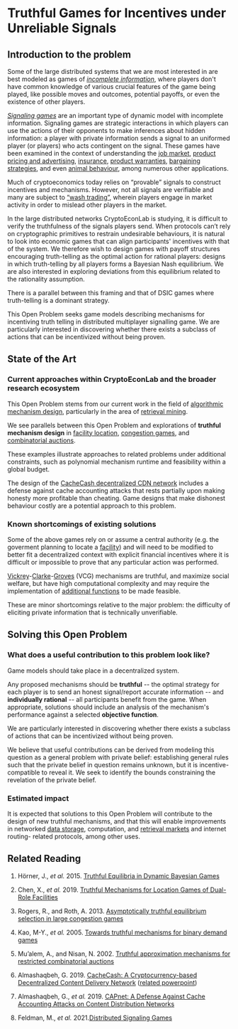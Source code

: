 
# Truthful Games for Incentives under Unreliable Signals

## Introduction to the problem

Some of the large distributed systems that we are most interested in are best modeled as games of [*incomplete information*](moz-extension://5a397cd6-7082-4c36-a528-b9b0137c872f/pdfjs/viewer.html?file=https://web.stanford.edu/~jdlevin/Econ%20203/Bayesian.pdf), where players don't have common knowledge of various crucial features of the game being played, like possible moves and outcomes, potential payoffs, or even the existence of other players. 

[*Signaling games*](http://econ.ucsd.edu/~jsobel/Paris_Lectures/20070527_Signal_encyc_Sobel.pdf) are an important type of dynamic model with incomplete information. Signaling games are  strategic interactions in which players can use the actions of their opponents to make inferences about hidden information: a player with private information sends a signal to an uniformed player (or players) who acts contingent on the signal. These games have been examined in the context of  understanding the [job market](https://viterbi-web.usc.edu/~shaddin/cs590fa13/papers/jobmarketsignaling.pdf), [product pricing and advertising](https://cowles.yale.edu/sites/default/files/files/pub/d07/d0709.pdf), [insurance](https://www.nber.org/system/files/working_papers/w23556/w23556.pdf), [product warranties](https://faculty.fuqua.duke.edu/~qc2/BA532/1981%20JLE%20grossman.pdf), [bargaining strategies](https://www1.cmc.edu/pages/faculty/MONeill/math188/papers/rubinstein5.pdf), and even [animal behaviour](https://citeseerx.ist.psu.edu/viewdoc/download?doi=10.1.1.1073.4125&rep=rep1&type=pdf), among numerous other applications.

Much of cryptoeconomics today relies on “provable” signals to construct incentives and mechanisms. However, not all signals are verifiable and many are subject to [“wash trading”](https://www.investopedia.com/terms/w/washtrading.asp), wherein players engage in market activity in order to mislead other players in the market.  

In the large distributed networks CryptoEconLab is studying, it is difficult to verify the truthfulness of the signals players send. When protocols can’t rely on cryptographic primitives to restrain undesirable behaviours, it is natural to look into economic games that can align participants' incentives with that of the system. We therefore wish to design games with payoff structures encouraging truth-telling as the optimal action for rational players: designs in which truth-telling by all players forms a Bayesian Nash equilibrium. We are also interested in exploring deviations from this equilibrium related to the rationality assumption.

There is a parallel between this framing and that of DSIC games where truth-telling is a dominant strategy.

This Open Problem seeks game models describing mechanisms for incentiving truth telling in distributed multiplayer signalling game. We are particularly interested in discovering whether there exists a subclass of actions that can be incentivized without being proven.

## State of the Art

### Current approaches within CryptoEconLab and the broader research ecosystem

This Open Problem stems from our current work in the field of [algorithmic mechanism design](http://www.cs.cmu.edu/~sandholm/cs15-892F07/Algorithmic%20mechanism%20design.pdf), particularly in the area of [retrieval mining](https://retrieval.market/).   

We see parallels between this Open Problem and explorations of **truthful mechanism design** in [facility location](https://www.ifaamas.org/Proceedings/aamas2019/pdfs/p1470.pdf), [congestion games](http://citeseerx.ist.psu.edu/viewdoc/download?doi=10.1.1.768.8075&rep=rep1&type=pdf), and [combinatorial auctions](https://www.aaai.org/Papers/AAAI/2002/AAAI02-058.pdf). 

These examples illustrate approaches to related problems under additional constraints, such as polynomial mechanism runtime and feasibility within a global budget. 

The design of the [CacheCash decentralized CDN network](https://academiccommons.columbia.edu/doi/10.7916/d8-kmv2-7n57) includes a defense against cache accounting attacks that rests partially upon making honesty more profitable than cheating. Game designs that make dishonest behaviour costly are a potential approach to this problem.

### Known shortcomings of existing solutions

Some of the above games rely on or assume a central authority (e.g. the goverment planning to locate a [facility](https://www.ifaamas.org/Proceedings/aamas2019/pdfs/p1470.pdf)) and will need to be modified to better fit a decentralized context with explicit financial incentives where it is difficult or impossible to prove that any particular action was performed.

[Vickrey](http://www.cs.princeton.edu/courses/archive/spring09/cos444/papers/vickrey61.pdf)-[Clarke](https://www.jstor.org/stable/30022651)-[Groves](http://www.eecs.harvard.edu/cs286r/courses/spring02/papers/groves73.pdf) (VCG) mechanisms are truthful, and maximize social welfare, but have high computational complexity and may require the implementation of [additional functions](http://robotics.stanford.edu/~amirr/vcgbased.pdf) to be made feasible. 

These are minor shortcomings relative to the major problem: the difficulty of eliciting private information that is technically unverifiable.


## Solving this Open Problem

### What does a useful contribution to this problem look like?

Game models should take place in a decentralized system.

Any proposed mechanisms should be **truthful** --  the optimal strategy for each player is to send an honest signal/report accurate information -- and **individually rational** -- all participants benefit from the game. When appropriate, solutions should include an analysis of the mechanism's performance against a selected **objective function**.

We are particularly interested in discovering whether there exists a subclass of actions that can be incentivized without being proven. 

We believe that useful contributions can be derived from modeling this question as a general problem with private belief: establishing general rules such that the private belief in question remains unknown,  but it is incentive-compatible to reveal it. We seek to identify the bounds constraining the revelation of the private belief.

### Estimated impact

It is expected that solutions to this Open Problem will contribute to the design of new truthful mechanisms, and that this will enable improvements in networked [data storage](https://filecoin.io/), computation,  and [retrieval markets](https://retrieval.market/) and internet routing- related protocols, among other uses. 

## Related Reading 

 1.  Hörner, J.,  _et al._ 2015. [Truthful Equilibria in Dynamic Bayesian Games](https://elischolar.library.yale.edu/cgi/viewcontent.cgi?article=3330&context=cowles-discussion-paper-series)
	
 2. Chen, X., _et al._ 2019.  [Truthful Mechanisms for Location Games of Dual-Role Facilities](https://www.ifaamas.org/Proceedings/aamas2019/pdfs/p1470.pdf)
	
 3.  Rogers, R., and Roth, A.  2013. [Asymptotically truthful equilibrium selection in large congestion games ](http://citeseerx.ist.psu.edu/viewdoc/download?doi=10.1.1.768.8075&rep=rep1&type=pdf)
	
 4.  Kao, M-Y., _et al._ 2005. [Towards truthful mechanisms for binary demand games](https://citeseerx.ist.psu.edu/viewdoc/download?doi=10.1.1.83.9640&rep=rep1&type=pdf)
	
5. Mu’alem, A., and Nisan, N. 2002. [Truthful approximation mechanisms for restricted combinatorial auctions](https://www.aaai.org/Papers/AAAI/2002/AAAI02-058.pdf)
	
6. Almashaqbeh, G. 2019. [CacheCash: A Cryptocurrency-based Decentralized Content Delivery Network](https://academiccommons.columbia.edu/doi/10.7916/d8-kmv2-7n57) ([related powerpoint](https://ghadaalmashaqbeh.github.io/slides/abc-cryblock-2019.pdf))
	
7. Almashaqbeh, G., _et al._ 2019. [CAPnet: A Defense Against Cache Accounting Attacks on Content Distribution Networks](https://ssl.engineering.nyu.edu/papers/almashaqbeh_capnet_cns19.pdf)
	
8. Feldman, M., _et al._ 2021.[Distributed Signaling Games](https://arxiv.org/pdf/1404.2861.pdf)
